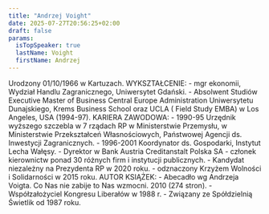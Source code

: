 ```yaml
---
title: "Andrzej Voight"
date: 2025-07-27T20:56:25+02:00
draft: false
params:
  isTopSpeaker: true
  lastName: Voight
  firstName: Andrzej
---
```


Urodzony 01/10/1966 w Kartuzach. WYKSZTAŁCENIE: - mgr ekonomii, Wydział Handlu Zagranicznego, Uniwersytet Gdański. - Absolwent Studiów Executive Master of Business Central Europe Administration Uniwersytetu Dunajskiego, Krems Business School oraz UCLA ( Field Study EMBA) w Los Angeles, USA (1994-97). KARIERA ZAWODOWA: - 1990-95 Urzędnik wyższego szczebla w 7 rządach RP w Ministerstwie Przemysłu, w Ministerstwie Przekształceń Własnościowych, Państwowej Agencji ds. Inwestycji Zagranicznych. - 1996-2001 Koordynator ds. Gospodarki, Instytut Lecha Wałęsy. - Dyrektor w Bank Austria Creditanstalt Polska SA - członek kierownictw ponad 30 różnych firm i instytucji publicznych. - ⁠Kandydat niezależny na Prezydenta RP w 2020 roku. - ⁠odznaczony Krzyżem Wolności i Solidarności w 2015 roku. AUTOR KSIĄŻEK: - Abecadło wg Andrzeja Voigta. Co Nas nie zabije to Nas wzmocni. 2010 (274 stron). - ⁠Współzałożyciel Kongresu Liberałów w 1988 r. - ⁠Związany ze Spółdzielnią Świetlik od 1987 roku.